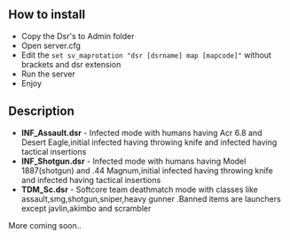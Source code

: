 ## How to install

* Copy the Dsr's to Admin folder
* Open server.cfg
* Edit the ```set sv_maprotation "dsr [dsrname] map [mapcode]"``` without brackets and dsr extension
* Run the server
* Enjoy
## Description
* **INF_Assault.dsr** - Infected mode with humans having Acr 6.8 and Desert Eagle,initial infected having throwing knife and infected having tactical insertions
* **INF_Shotgun.dsr** - Infected mode with humans having Model 1887(shotgun) and .44 Magnum,initial infected having throwing knife and infected having tactical insertions
* **TDM_Sc.dsr** - Softcore team deathmatch mode with classes like assault,smg,shotgun,sniper,heavy gunner .Banned items are launchers except javlin,akimbo and scrambler

More coming soon..
